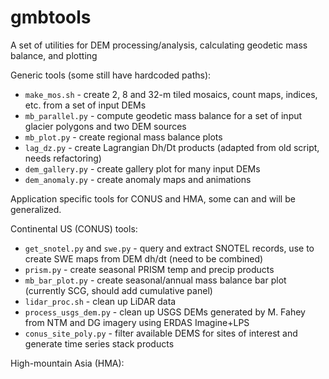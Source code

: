 # gmbtools
A set of utilities for DEM processing/analysis, calculating geodetic mass balance, and plotting

Generic tools (some still have hardcoded paths):
- `make_mos.sh` - create 2, 8 and 32-m tiled mosaics, count maps, indices, etc. from a set of input DEMs
- `mb_parallel.py` - compute geodetic mass balance for a set of input glacier polygons and two DEM sources
- `mb_plot.py` - create regional mass balance plots
- `lag_dz.py` - create Lagrangian Dh/Dt products (adapted from old script, needs refactoring)
- `dem_gallery.py` - create gallery plot for many input DEMs
- `dem_anomaly.py` - create anomaly maps and animations

Application specific tools for CONUS and HMA, some can and will be generalized.

Continental US (CONUS) tools:
- `get_snotel.py` and `swe.py` - query and extract SNOTEL records, use to create SWE maps from DEM dh/dt (need to be combined)
- `prism.py` - create seasonal PRISM temp and precip products
- `mb_bar_plot.py` - create seasonal/annual mass balance bar plot (currently SCG, should add cumulative panel)
- `lidar_proc.sh` - clean up LiDAR data
- `process_usgs_dem.py` - clean up USGS DEMs generated by M. Fahey from NTM and DG imagery using ERDAS Imagine+LPS
- `conus_site_poly.py` - filter available DEMS for sites of interest and generate time series stack products

High-mountain Asia (HMA):
